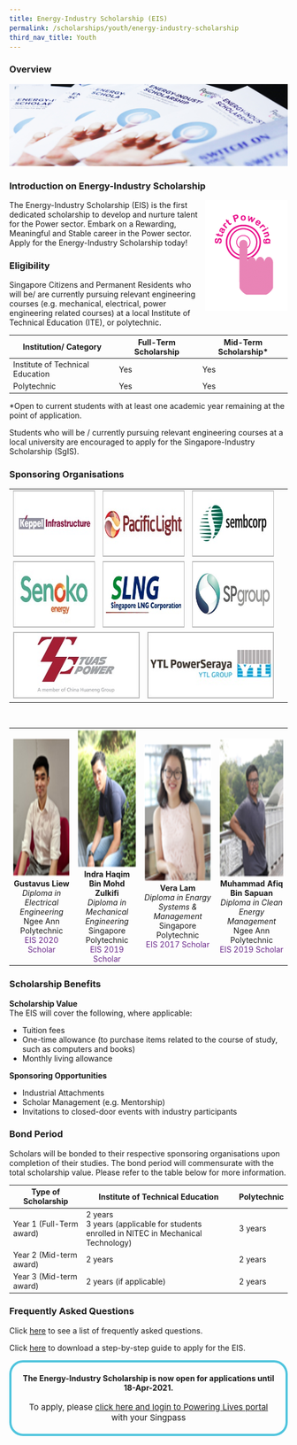 ```yaml
---
title: Energy-Industry Scholarship (EIS)
permalink: /scholarships/youth/energy-industry-scholarship
third_nav_title: Youth
---
```

### Overview

![Energy Industry Scholarship](/images/scholarships/youth/EIS_sub.jpg)

### Introduction on Energy-Industry Scholarship

<div style="float: right;">
    <a href="#NearHyperLinkLoginSingPass">
        <img alt="Start Powering" src="/images/common/start_powering.png" style="width: 150px; height: 200px;"/>
    </a>
</div>

The Energy-Industry Scholarship (EIS) is the first dedicated scholarship to develop and nurture talent for the Power sector. Embark on a Rewarding, Meaningful and Stable career in the Power sector. Apply for the Energy-Industry Scholarship today!

### Eligibility
Singapore Citizens and Permanent Residents who will be/ are currently pursuing relevant engineering courses (e.g. mechanical, electrical, power engineering related courses) at a local Institute of Technical Education (ITE), or polytechnic.

|Institution/ Category|Full-Term Scholarship|Mid-Term Scholarship*|
----------------------|---------------------|---------------------|
Institute of Technical Education|Yes|Yes|
Polytechnic|Yes|Yes|  

*Open to current students with at least one academic year remaining at the point of application.

Students who will be / currently pursuing relevant engineering courses at a local university are encouraged to apply for the Singapore-Industry Scholarship (SgIS). 

### Sponsoring Organisations
<table class="no-border">
    <tbody>
        <tr>
            <td style="text-align: center;">
                <a href="http://www.kepinfra.com/"><img alt="Keppel Infrastructure" src="/images/common/partner-logos/keppel_infrastructure.jpg" style="width: 250px; height: 120px;"></a>
             </td>
             <td colspan="2" style="text-align: center;">
                <a href="https://www.pacificlight.com.sg/"><img alt="PacificLight Power" src="/images/common/partner-logos/pacific_light.jpg" style="width: 250px; height: 120px;"></a>
             </td>
             <td style="text-align: center;">
                <a href="https://www.sembcorp.com/"><img alt="Sembcorp Industries" src="/images/common/partner-logos/sembcorp.jpg" style="width: 250px; height: 120px;"></a>
             </td>
        </tr>
        <tr>
            <td style="text-align: center;">
                <a href="https://www.senokoenergy.com/"><img alt="Senoko Energy" src="/images/common/partner-logos/senoko_new.jpg" style="width: 250px; height: 120px;"></a>
             </td>
             <td colspan="2" style="text-align: center;">
                <a href="https://www.slng.com.sg/"><img alt="Singapore LNG Corporation" src="/images/common/partner-logos/singapore_lng_corporation.jpg" style="width: 250px; height: 120px;"></a>
             </td>             
             <td style="text-align: center;">
                <a href="https://www.spgroup.com.sg/"><img alt="Singapore Power" src="/images/common/partner-logos/sp_group.png" style="width: 250px; height: 120px;"></a>
             </td>
        </tr>
        <tr>
            <td colspan="2" style="text-align: center;">
                <a href="https://www.tuaspower.com.sg/"><img alt="Tuas Power" src="/images/common/partner-logos/tuas_power.jpg" style="width: 250px; height: 120px;"></a>
            </td>
            <td colspan="2" style="text-align: center;">
                <a href="https://ytlpowerseraya.com.sg/"><img alt="YTL PowerSeraya" src="/images/common/partner-logos/ytl_power_seraya.jpg" style="width: 250px; height: 120px;"></a>
            </td>
            <td>&nbsp;</td>
        </tr>
    </tbody>
</table>

&nbsp;  

[//]: # (showcase stories of scholars)

<table>
    <tr>
        <td style="text-align: center;">
            <img alt="Photograph" src="/images/scholarships/youth/profile_photo_gl.png"  style="height: 250px;"/>
            <br/>
            <strong>Gustavus Liew</strong>
            <br/>
            <span style="font-style: italic;">
                Diploma in Electrical Engineering
            </span>
            <br/>
            <span style="">
                Ngee Ann Polytechnic
            </span>
            <br/>
            <span style="color: #6A288A;">
                EIS 2020 Scholar
            </span>
        </td>
        <td style="text-align: center;">
            <img alt="Photograph" src="/images/scholarships/youth/profile_photo_ihbmz.png" style="height: 250px;"/>
            <br/>
            <strong>Indra Haqim Bin Mohd Zulkifi</strong>
            <br/>
            <span style="font-style: italic;">
                Diploma in Mechanical Engineering
            </span>
            <br/>
            <span style="">
                Singapore Polytechnic
            </span>
            <br/>
            <span style="color: #6A288A;">
                EIS 2019 Scholar
            </span>
        </td>
        <td style="text-align: center;">
            <img alt="Photograph" src="/images/scholarships/youth/profile_photo_vl.png" style="height: 250px;"/>
            <br/>
            <strong>Vera Lam</strong>
            <br/>
            <span style="font-style: italic;">
                Diploma in Enargy Systems & Management
            </span>
            <br/>
            <span style="">
                Singapore Polytechnic
            </span>
            <br/>
            <span style="color: #6A288A;">
                EIS 2017 Scholar
            </span>
        </td>
        <td style="text-align: center;">
            <img alt="Photograph" src="/images/scholarships/youth/profile_photo_mabs.png" style="height: 250px;"/>
            <br/>
            <strong>Muhammad Afiq Bin Sapuan</strong>
            <br/>
            <span style="font-style: italic;">
                Diploma in Clean Energy Management
            </span>
            <br/>
            <span style="">
                Ngee Ann Polytechnic
            </span>
            <br/>
            <span style="color: #6A288A;">
                EIS 2019 Scholar
            </span>
        </td>
    </tr>
</table>

### Scholarship Benefits

**Scholarship Value**  
The EIS will cover the following, where applicable:
* Tuition fees
* One-time allowance (to purchase items related to the course of study, such as computers and books)
* Monthly living allowance

**Sponsoring Opportunities**  
* Industrial Attachments
* Scholar Management (e.g. Mentorship)
* Invitations to closed-door events with industry participants

### Bond Period
Scholars will be bonded to their respective sponsoring organisations upon completion of their studies. The bond period will commensurate with the total scholarship value. Please refer to the table below for more information.

|Type of Scholarship|Institute of Technical Education|Polytechnic|
|-------------------|--------------------------------|-----------|
|Year 1 (Full-Term award)|2 years <br/>3 years (applicable for students enrolled in NITEC in Mechanical Technology)|3 years|
|Year 2 (Mid-term award)|2 years|2 years|
|Year 3 (Mid-term award)|2 years (if applicable)|2 years|

### Frequently Asked Questions
Click <a href="/files/EIS_FAQs_2019%20(28%20Jan%202019).pdf" target="_blank">here</a> to see a list of frequently asked questions.

Click <a href="/files/EIS_ScholarshipApplicationGuide_2017.pdf" target="_blank">here</a> to download a step-by-step guide to apply for the EIS.

<a id="NearHyperLinkLoginSingPass"></a>
<div style="margin:auto; border: 4px solid; border-radius: 25px; padding: 20px 20px; border-color:#4EC4DD ">
    <div style="text-align:center;">
        <strong>
            The Energy-Industry Scholarship is now open for applications until 18-Apr-2021.
        </strong>
        <br>
        <br>
    </div>
    <div style="text-align:center;" >
        <span style="text-align:center; font-size: 15px;">
            To apply, please <a href="https://apply.poweringlives.gov.sg/SPLogin/default.aspx">click here and login to Powering Lives portal</a> with your Singpass
        </span>
    </div>
</div>
